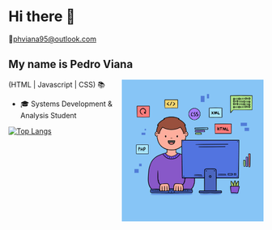 <h1> Hi there 👋</h1>

📧phviana95@outlook.com

## My name is Pedro Viana

<img src="https://github.com/pedroviana04/pedroviana04/blob/main/coding.jpg" width="280" height="280" alt="coding" align="right">

(HTML |  Javascript | CSS) 📚
 
<ul>
 <li>🎓 Systems Development & Analysis Student </li>
</ul>

<div align="left">
 
[![Top Langs](https://github-readme-stats.vercel.app/api/top-langs/?username=pedroviana04)](https://github.com/anuraghazra/github-readme-stats)

</div>
